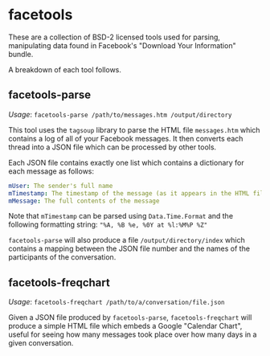 # facetools

These are a collection of BSD-2 licensed tools used for parsing, manipulating
data found in Facebook's "Download Your Information" bundle.

A breakdown of each tool follows.

## facetools-parse

_Usage_: `facetools-parse /path/to/messages.htm /output/directory`

This tool uses the `tagsoup` library to parse the HTML file `messages.htm` which
contains a log of all of your Facebook messages. It then converts each thread
into a JSON file which can be processed by other tools.

Each JSON file contains exactly one list which contains a dictionary for each
message as follows:

```yaml
mUser: The sender's full name
mTimestamp: The timestamp of the message (as it appears in the HTML file)
mMessage: The full contents of the message
```

Note that `mTimestamp` can be parsed using `Data.Time.Format` and the following
formatting string: `"%A, %B %e, %0Y at %l:%M%P %Z"`

`facetools-parse` will also produce a file `/output/directory/index` which
contains a mapping between the JSON file number and the names of the
participants of the conversation.

## facetools-freqchart

_Usage_: `facetools-freqchart /path/to/a/conversation/file.json`

Given a JSON file produced by `facetools-parse`, `facetools-freqchart` will
produce a simple HTML file which embeds a Google "Calendar Chart", useful for
seeing how many messages took place over how many days in a given conversation.
